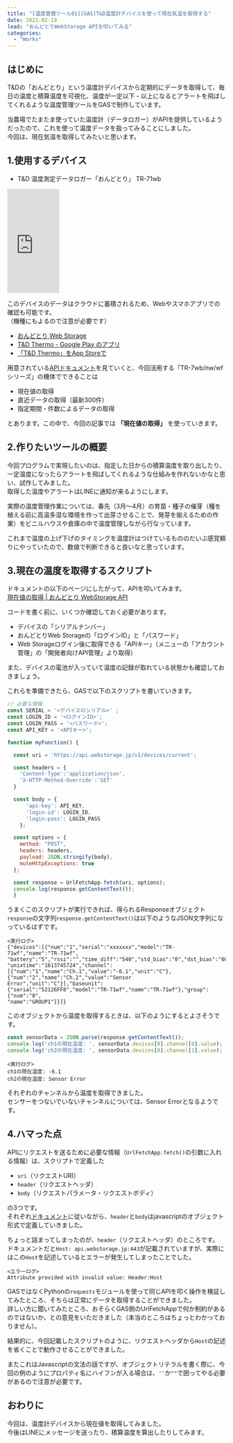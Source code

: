 ```yaml
---
title: "[温度管理ツール01][GAS]T&D温度計デバイスを使って現在気温を取得する"
date: 2021-02-19
lead: "おんどとりWebStorage APIを叩いてみる"
categories:
  - "Works"
---
```


## はじめに
T&Dの「おんどとり」という温度計デバイスから定期的にデータを取得して、毎日の温度と積算温度を可視化、温度が一定以下・以上になるとアラートを飛ばしてくれるような温度管理ツールをGASで制作しています。

当農場でたまたま使っていた温度計（データロガー）がAPIを提供しているようだったので、これを使って温度データを扱ってみることにしました。  
今回は、現在気温を取得してみたいと思います。

## 1.使用するデバイス
- T&D 温度測定データロガー「おんどとり」 TR-71wb

<iframe style="width:120px;height:240px;" marginwidth="0" marginheight="0" scrolling="no" frameborder="0" src="https://rcm-fe.amazon-adsystem.com/e/cm?ref=qf_sp_asin_til&t=massasquash08-22&m=amazon&o=9&p=8&l=as1&IS1=1&detail=1&asins=B07NHYL461&linkId=7122ef05ade3a94e8f1379ede13586f6&bc1=ffffff&amp;lt1=_top&fc1=333333&lc1=0066c0&bg1=ffffff&f=ifr">
</iframe>

このデバイスのデータはクラウドに蓄積されるため、Webやスマホアプリでの確認も可能です。  
（機種にもよるので注意が必要です）
- [おんどとり Web Storage ](https://ondotori.webstorage.jp/) 
- [T&D Thermo - Google Play のアプリ](https://play.google.com/store/apps/details?id=com.tandd.android.thermoweb&hl=ja&gl=US)
- [‎「T&D Thermo」をApp Storeで](https://apps.apple.com/jp/app/t-d-thermo/id703327096)

用意されている[APIドキュメント](https://ondotori.webstorage.jp/docs/api/)を見ていくと、今回活用する「TR-7wb/nw/wfシリーズ」の機体でできることは
- 現在値の取得
- 直近データの取得（最新300件）
- 指定期間・件数によるデータの取得

とあります。この中で、今回の記事では **「現在値の取得」** を使っていきます。


## 2.作りたいツールの概要
今回プログラムで実現したいのは、指定した日からの積算温度を取り出したり、一定温度になったらアラートを飛ばしてくれるような仕組みを作れないかなと思い、試作してみました。  
取得した温度やアラートはLINEに通知が来るようにします。  

実際の温度管理作業については、春先（3月〜4月）の育苗・種子の催芽（種を植える前に高温多湿な環境を作って出芽させることで、発芽を揃えるための作業）をビニルハウスや倉庫の中で温度管理しながら行なっています。  

これまで温度の上げ下げのタイミングを温度計はつけているもののだいぶ感覚頼りにやっていたので、数値で判断できると良いなと思っています。  


## 3.現在の温度を取得するスクリプト
ドキュメントの以下のページにしたがって、APIを叩いてみます。  
[現在値の取得 | おんどとり WebStorage API](https://ondotori.webstorage.jp/docs/api/reference/devices_device.html)

コードを書く前に、いくつか確認しておく必要があります。
- デバイスの「シリアルナンバー」
- おんどとりWeb Storageの「ログインID」と「パスワード」
- Web Storageログイン後に取得できる「APIキー」（メニューの「アカウント管理」の「開発者向けAPI管理」より取得）

また、デバイスの電池が入っていて温度の記録が取れている状態かも確認しておきましょう。  

これらを準備できたら、GASで以下のスクリプトを書いていきます。

```javascript
// 必要な情報
const SERIAL = '<デバイスのシリアル>' ;
const LOGIN_ID = '<ログインID>';
const LOGIN_PASS = '<パスワード>';
const API_KEY = '<APIキー>';

function myFunction() {

  const uri = 'https://api.webstorage.jp/v1/devices/current';

  const headers = {
    'Content-Type':'application/json',
    'X-HTTP-Method-Override':'GET'
  }

  const body = {
      'api-key': API_KEY,
      'login-id': LOGIN_ID,
      'login-pass': LOGIN_PASS
    };

  const options = {
    method: "POST",
    headers: headers,
    payload: JSON.stringify(body),
    muteHttpExceptions: true
  };

  const response = UrlFetchApp.fetch(uri, options);
  console.log(response.getContentText());
  }
```

うまくこのスクリプトが実行できれば、得られるResponseオブジェクト`response`の文字列`response.getContentText()`は以下のようなJSON文字列になっているはずです。

```
<実行ログ>
{"devices":[{"num":"1","serial":"xxxxxxx","model":"TR-71wf","name":"TR-71wf",
"battery":"5","rssi":"","time_diff":"540","std_bias":"0","dst_bias":"60",
"unixtime":"1613745724","channel":[{"num":"1","name":"Ch.1","value":"-6.1","unit":"C"},
{"num":"2","name":"Ch.2","value":"Sensor Error","unit":"C"}],"baseunit":
{"serial":"52126FF8","model":"TR-71wf","name":"TR-71wf"},"group":{"num":"0",
"name":"GROUP1"}}]}
```

このオブジェクトから温度を取得するときは、以下のようにするとよさそうです。
```javascript
const sensorData = JSON.parse(response.getContentText());
console.log('ch1の現在温度: ', sensorData.devices[0].channel[0].value);
console.log('ch2の現在温度: ', sensorData.devices[0].channel[1].value);
```

```
<実行ログ>
ch1の現在温度: -6.1
ch2の現在温度: Sensor Error
```

それぞれのチャンネルから温度を取得できました。  
センサーをつないでいないチャンネルについては、Sensor Errorとなるようです。

## 4.ハマった点
APIにリクエストを送るために必要な情報（`UrlFetchApp.fetch()`の引数に入れる情報）は、スクリプトで定義した
- `uri`（リクエストURI）
- `header`（リクエストヘッダ）
- `body`（リクエストパラメータ・リクエストボディ）

の3つです。  
それぞれ[ドキュメント](https://ondotori.webstorage.jp/docs/api/reference/devices_device.html)に従いながら、`header`と`body`はjavascriptのオブジェクト形式で定義していきました。  

ちょっと詰まってしまったのが、`header`（リクエストヘッダ）のところです。  
ドキュメントだと`Host: api.webstorage.jp:443`が記載されていますが、実際にはこの`Host`を記述しているとエラーが発生してしまったことでした。  

```
<エラーログ>
Attribute provided with invalid value: Header:Host
```

GASではなくPythonの`requests`モジュールを使って同じAPIを叩く操作を検証してみたところ、そちらは正常にデータを取得することができました。  
詳しい方に聞いてみたところ、おそらくGAS側のUrlFetchAppで何か制約があるのではないか、との意見をいただきました（本当のところはちょっとわかっておりません）。  

結果的に、今回記載したスクリプトのように、リクエストヘッダから`Host`の記述を省くことで動作させることができました。  

またこれはJavascriptの文法の話ですが、オブジェクトリテラルを書く際に、今回の例のようにプロパティ名にハイフンが入る場合は、`''`か`""`で囲ってやる必要があるので注意が必要です。

## おわりに
今回は、温度計デバイスから現在値を取得してみました。  
今後はLINEにメッセージを送ったり、積算温度を算出したりしてみます。